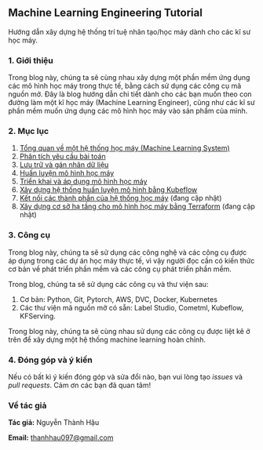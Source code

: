 ## Machine Learning Engineering Tutorial
Hướng dẫn xây dựng hệ thống trí tuệ nhân tạo/học máy dành cho các kĩ sư học máy.

### 1. Giới thiệu
Trong blog này, chúng ta sẽ cùng nhau xây dựng một phần mềm ứng dụng các mô hình học máy trong thực tế, bằng cách sử dụng các công cụ mã nguồn mở. Đây là blog hướng dẫn chi tiết dành cho các bạn muốn theo con đường làm một kĩ học máy (Machine Learning Engineer), cũng như các kĩ sư phần mềm muốn ứng dụng các mô hình học máy vào sản phẩm của mình. 

### 2. Mục lục
1. [Tổng quan về một hệ thống học máy (Machine Learning System)](./overview/index.md)
2. [Phân tích yêu cầu bài toán](./problem/index.md)
3. [Lưu trữ và gán nhãn dữ liệu](./data/index.md)
4. [Huấn luyện mô hình học máy](./training/index.md)
5. [Triển khai và áp dụng mô hình học máy](./deployment/index.md)
6. [Xây dựng hệ thống huấn luyện mô hình bằng Kubeflow](./kubeflow/index.md)
7. [Kết nối các thành phần của hệ thống học máy](./pipeline/index.md) (đang cập nhật)
8. [Xây dựng cơ sở hạ tầng cho mô hình học máy bằng Terraform](./terraform/index.md) (đang cập nhật)

### 3. Công cụ
Trong blog này, chúng ta sẽ sử dụng các công nghệ và các công cụ được áp dụng trong các dự án học máy thực tế, vì vậy người đọc cần có kiến thức cơ bản về phát triển phần mềm và các công cụ phát triển phần mềm.

Trong blog, chúng ta sẽ sử dụng các công cụ và thư viện sau:
1. Cơ bản: Python, Git, Pytorch, AWS, DVC, Docker, Kubernetes
2. Các thư viện mã nguồn mở có sẵn: Label Studio, Cometml, Kubeflow, KFServing.

Trong blog này, chúng ta sẽ cùng nhau sử dụng các công cụ được liệt kê ở trên để xây dựng một hệ thống machine learning hoàn chỉnh.

### 4. Đóng góp và ý kiến
Nếu có bất kì ý kiến đóng góp và sửa đổi nào, bạn vui lòng tạo *issues* và *pull requests*. Cảm ơn các bạn đã quan tâm!

### Về tác giả
**Tác giả:** Nguyễn Thành Hậu

**Email:** thanhhau097@gmail.com

<script src="https://utteranc.es/client.js"
        repo="[ENTER REPO HERE]"
        issue-term="pathname"
        theme="github-light"
        crossorigin="anonymous"
        async>
</script>
